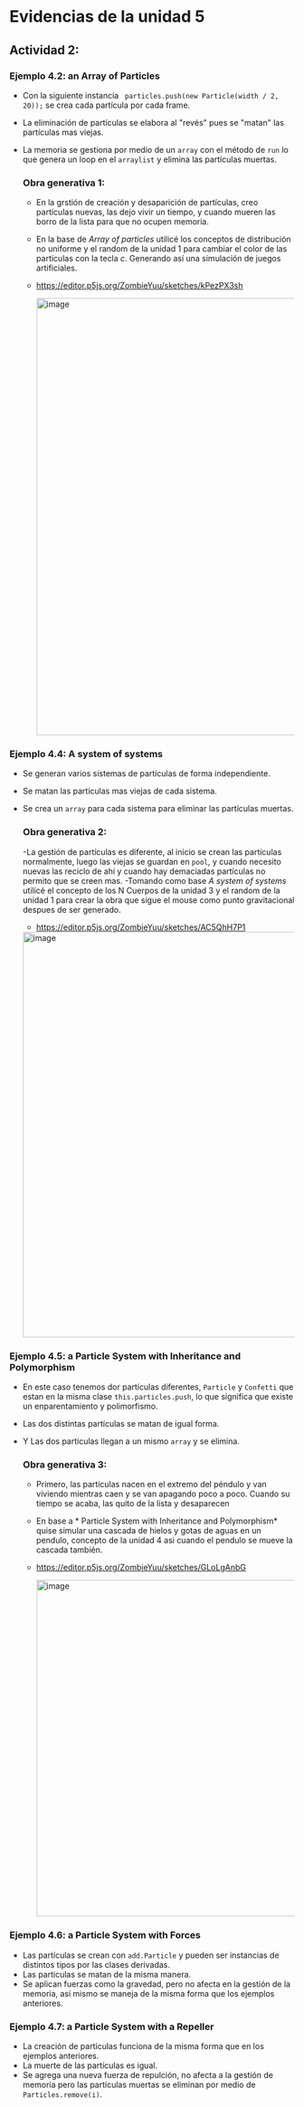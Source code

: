 # Evidencias de la unidad 5


## Actividad 2:

### Ejemplo 4.2:  an Array of Particles

- Con la siguiente instancia `` particles.push(new Particle(width / 2, 20));`` se crea cada partícula por cada frame.
- La eliminación de partículas se elabora al "revés" pues se "matan" las partículas mas viejas.
- La memoria se gestiona por medio de un ``array`` con el método de ``run`` lo que genera un loop en el ``arraylist`` y elimina las partículas muertas.

  ### Obra generativa 1:
  - En la grstión de creación y desaparición de partículas, creo partículas nuevas, las dejo vivir un tiempo, y cuando mueren las borro de la lista para que no ocupen memoria.
  - En la base de *Array of particles* utilicé los conceptos de distribución no uniforme y el random de la unidad 1 para cambiar el color de las partículas con la tecla *c*. Generando así una simulación de juegos artificiales.
  - https://editor.p5js.org/ZombieYuu/sketches/kPezPX3sh

    <img width="898" height="773" alt="image" src="https://github.com/user-attachments/assets/79d31e31-45cd-4ffe-a50f-529ee683e796" />


### Ejemplo 4.4: A system of systems

- Se generan varios sistemas de partículas de forma independiente.
- Se matan las partículas mas viejas de cada sistema.
- Se crea un ``array`` para cada sistema para eliminar las partículas muertas.

  ### Obra generativa 2:
  -La gestión de partículas es diferente, al inicio se crean las partículas normalmente, luego las viejas se guardan en ``pool``, y cuando necesito nuevas las reciclo de ahí y cuando hay demaciadas partículas no permito que se creen mas.
  -Tomando como base *A system of systems* utilicé el concepto de los N Cuerpos de la unidad 3 y el random de la unidad 1 para crear la obra que sigue el mouse como punto gravitacional despues de ser generado.
  - https://editor.p5js.org/ZombieYuu/sketches/AC5QhH7P1

  <img width="907" height="717" alt="image" src="https://github.com/user-attachments/assets/1b96b5b9-bc6f-4b71-88a1-c4471ee8c835" />


### Ejemplo 4.5: a Particle System with Inheritance and Polymorphism

- En este caso tenemos dor partículas diferentes, ``Particle`` y ``Confetti`` que estan en la misma clase ``this.particles.push``, lo que significa que existe un enparentamiento y polimorfismo.
- Las dos distintas partículas se matan de igual forma.
- Y Las dos partículas llegan a un mismo ``array`` y se elimina.

  ### Obra generativa 3:
  - Primero, las partículas nacen en el extremo del péndulo y van viviendo mientras caen y se van apagando poco a poco. Cuando su tiempo se acaba, las quito de la lista y desaparecen
  - En base a * Particle System with Inheritance and Polymorphism* quise simular una cascada de hielos y gotas de aguas en un pendulo, concepto de la unidad 4 asi cuando el pendulo se mueve la cascada también.
  - https://editor.p5js.org/ZombieYuu/sketches/GLoLgAnbG
 
    <img width="863" height="595" alt="image" src="https://github.com/user-attachments/assets/0997af0c-5963-4871-ae0d-782937806d99" />


### Ejemplo 4.6:  a Particle System with Forces

- Las partículas se crean con ``add.Particle`` y pueden ser instancias de distintos tipos por las clases derivadas.
- Las particulas se matan de la misma manera.
- Se aplican fuerzas como la gravedad, pero no afecta en la gestión de la memoria, así mismo se maneja de la misma forma que los ejemplos anteriores.

### Ejemplo 4.7: a Particle System with a Repeller

- La creación de partículas funciona de la misma forma que en los ejemplos anteriores.
- La muerte de las partículas es igual.
- Se agrega una nueva fuerza de repulción, no afecta a la gestión de memoria pero las partículas muertas se eliminan por medio de ``Particles.remove(i)``.





